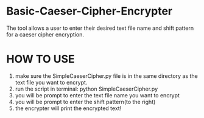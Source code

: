 # Basic-Caeser-Cipher-Encrypter
The tool allows a user to enter their desired text file name and shift pattern for a caeser cipher encryption.

# HOW TO USE
1. make sure the SimpleCaeserCipher.py file is in the same directory as the text file you want to encrypt.
2. run the script in terminal: python SimpleCaeserCipher.py
3. you will be prompt to enter the text file name you want to encrypt 
4. you will be prompt to enter the shift pattern(to the right)
5. the encrypter will print the encrypted text!


